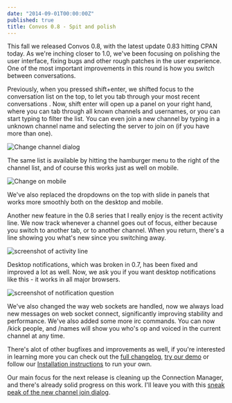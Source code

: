 ```yaml
---
date: "2014-09-01T00:00:00Z"
published: true
title: Convos 0.8 - Spit and polish
---
```


This fall we released Convos 0.8, with the latest update 0.83 hitting CPAN today.
As we're inching closer to 1.0, we've been focusing on polishing the user 
interface, fixing bugs and other rough patches in the user experience.
One of the most important improvements in this round is how you switch
between conversations.

Previously, when you pressed shift+enter, we shifted focus to the conversation list
on the top, to let you tab through your most recent conversations . Now, shift enter
will open up a panel on your right hand, where you can tab through all known
channels and usernames, or you can start typing to filter the list. You can
even join a new channel by typing in a unknown channel name and selecting the
server to join on (if you have more than one).

![Change channel dialog](https://www.evernote.com/shard/s22/sh/493629eb-7410-4807-8b9a-77ffdfcb008c/1a67e008fb5105064c856aab56226b57/deep/0/Nordaaker-demo----mojo-on-perlorg---oh-hai!.png)

The same list is available by hitting the hamburger menu to the right of the
channel list, and of course this works just as well on mobile.

![Change on mobile](https://www.evernote.com/shard/s22/sh/82aeb0af-cdf8-4b6c-8c26-7db02cfb1ecf/65c5c8c90bab5007ea6c697b00223b42/deep/0/Screenshot-01.09.14-13-52.png)

We've also replaced the dropdowns on the top with slide in panels that works
more smoothly both on the desktop and mobile.

Another new feature in the 0.8 series that I really enjoy is the recent activity line.
We now track whenever a channel goes out of focus, either because you switch
to another tab, or to another channel. When you return, there's a line showing you 
what's new since you switching away.

![screenshot of activity line](https://www.evernote.com/shard/s22/sh/6ecc7f7d-3784-4f17-b2ed-398ac12ba558/10a5b6575f6438be4abcc9c66c01adae/deep/0/Nordaaker-demo----mojo-on-perlorg---oh-hai!.png)

Desktop notifications, which was broken in 0.7, has been fixed and improved a
lot as well. Now, we ask you if you want desktop notifications like this - it
works in all major browsers.

![screenshot of notification
question](https://www.evernote.com/shard/s22/sh/d3453d9b-d20a-4896-93c2-7c229b4ed991/569988001dab2c4495f76fc279ae14c7/deep/0/Nordaaker-demo----uberadmins-on-linpro.png)

We've also changed the way web sockets are handled, now we always load new
messages on web socket connect, significantly improving stability and
performance. We've also added some more irc commands. You can now /kick people,
and /names will show you who's op and voiced in the current channel at any time.

There's alot of other bugfixes and improvements as well, if you're interested in learning more you
can check out the [full changelog](https://github.com/Nordaaker/convos/blob/master/CHANGELOG.md), 
[try our demo](http://demo.convos.by/) or follow our [Installation instructions](https://github.com/Nordaaker/convos/#installation) to run your own.

Our main focus for the next release is cleaning up the Connection Manager, and there's already
solid progress on this work. I'll leave you with this [sneak peak of the new channel join dialog](http://home.thorsen.pm/private/raw/notverysecret/convos/channel-list-2014-08-31-15-11-41.ogv). 


